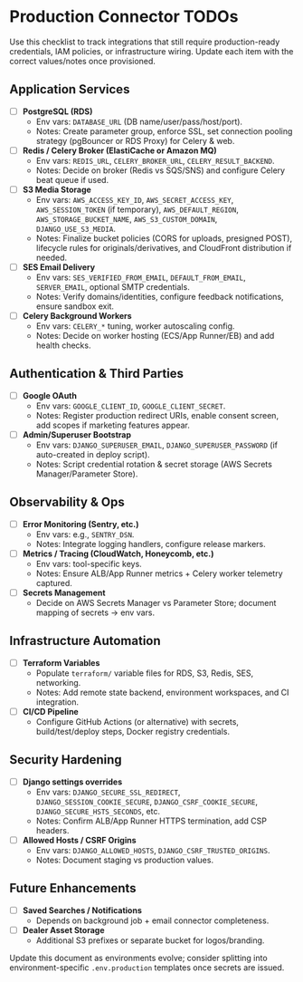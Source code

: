 # Production Connector TODOs

Use this checklist to track integrations that still require production-ready credentials, IAM policies, or infrastructure wiring. Update each item with the correct values/notes once provisioned.

## Application Services
- [ ] **PostgreSQL (RDS)**
  - Env vars: `DATABASE_URL` (DB name/user/pass/host/port).
  - Notes: Create parameter group, enforce SSL, set connection pooling strategy (pgBouncer or RDS Proxy) for Celery & web.
- [ ] **Redis / Celery Broker (ElastiCache or Amazon MQ)**
  - Env vars: `REDIS_URL`, `CELERY_BROKER_URL`, `CELERY_RESULT_BACKEND`.
  - Notes: Decide on broker (Redis vs SQS/SNS) and configure Celery beat queue if used.
- [ ] **S3 Media Storage**
  - Env vars: `AWS_ACCESS_KEY_ID`, `AWS_SECRET_ACCESS_KEY`, `AWS_SESSION_TOKEN` (if temporary), `AWS_DEFAULT_REGION`, `AWS_STORAGE_BUCKET_NAME`, `AWS_S3_CUSTOM_DOMAIN`, `DJANGO_USE_S3_MEDIA`.
  - Notes: Finalize bucket policies (CORS for uploads, presigned POST), lifecycle rules for originals/derivatives, and CloudFront distribution if needed.
- [ ] **SES Email Delivery**
  - Env vars: `SES_VERIFIED_FROM_EMAIL`, `DEFAULT_FROM_EMAIL`, `SERVER_EMAIL`, optional SMTP credentials.
  - Notes: Verify domains/identities, configure feedback notifications, ensure sandbox exit.
- [ ] **Celery Background Workers**
  - Env vars: `CELERY_*` tuning, worker autoscaling config.
  - Notes: Decide on worker hosting (ECS/App Runner/EB) and add health checks.

## Authentication & Third Parties
- [ ] **Google OAuth**
  - Env vars: `GOOGLE_CLIENT_ID`, `GOOGLE_CLIENT_SECRET`.
  - Notes: Register production redirect URIs, enable consent screen, add scopes if marketing features appear.
- [ ] **Admin/Superuser Bootstrap**
  - Env vars: `DJANGO_SUPERUSER_EMAIL`, `DJANGO_SUPERUSER_PASSWORD` (if auto-created in deploy script).
  - Notes: Script credential rotation & secret storage (AWS Secrets Manager/Parameter Store).

## Observability & Ops
- [ ] **Error Monitoring (Sentry, etc.)**
  - Env vars: e.g., `SENTRY_DSN`.
  - Notes: Integrate logging handlers, configure release markers.
- [ ] **Metrics / Tracing (CloudWatch, Honeycomb, etc.)**
  - Env vars: tool-specific keys.
  - Notes: Ensure ALB/App Runner metrics + Celery worker telemetry captured.
- [ ] **Secrets Management**
  - Decide on AWS Secrets Manager vs Parameter Store; document mapping of secrets -> env vars.

## Infrastructure Automation
- [ ] **Terraform Variables**
  - Populate `terraform/` variable files for RDS, S3, Redis, SES, networking.
  - Notes: Add remote state backend, environment workspaces, and CI integration.
- [ ] **CI/CD Pipeline**
  - Configure GitHub Actions (or alternative) with secrets, build/test/deploy steps, Docker registry credentials.

## Security Hardening
- [ ] **Django settings overrides**
  - Env vars: `DJANGO_SECURE_SSL_REDIRECT`, `DJANGO_SESSION_COOKIE_SECURE`, `DJANGO_CSRF_COOKIE_SECURE`, `DJANGO_SECURE_HSTS_SECONDS`, etc.
  - Notes: Confirm ALB/App Runner HTTPS termination, add CSP headers.
- [ ] **Allowed Hosts / CSRF Origins**
  - Env vars: `DJANGO_ALLOWED_HOSTS`, `DJANGO_CSRF_TRUSTED_ORIGINS`.
  - Notes: Document staging vs production values.

## Future Enhancements
- [ ] **Saved Searches / Notifications**
  - Depends on background job + email connector completeness.
- [ ] **Dealer Asset Storage**
  - Additional S3 prefixes or separate bucket for logos/branding.

Update this document as environments evolve; consider splitting into environment-specific `.env.production` templates once secrets are issued.
